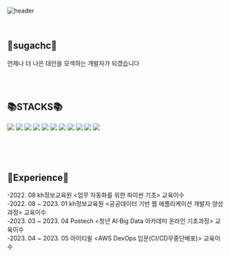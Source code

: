 

![header](https://capsule-render.vercel.app/api?type=waving&color=auto&height=300&section=header&text=sugachc&fontSize=90)


 
<br>


💖sugachc💖
----------------------------------------------------------------------------------------------------------------------
언제나 더 나은 대안을 모색하는 개발자가 되겠습니다

<br><br>



📚STACKS📚
------------------------------------------------------------------------------------------------------------------------
<img src="https://img.shields.io/badge/java-007396?style=for-the-badge&logo=java&logoColor=white"> <img src="https://img.shields.io/badge/spring-6DB33F?style=for-the-badge&logo=spring&logoColor=white"> <img src="https://img.shields.io/badge/springboot-6DB33F?style=for-the-badge&logo=springboot&logoColor=white"> <img src="https://img.shields.io/badge/oracle-F80000?style=for-the-badge&logo=oracle&logoColor=white"> <img src="https://img.shields.io/badge/MySQL-4479A1?style=for-the-badge&logo=MySQL&logoColor=white"> <img src="https://img.shields.io/badge/git-F05032?style=for-the-badge&logo=git&logoColor=white"> <img src="https://img.shields.io/badge/github-181717?style=for-the-badge&logo=github&logoColor=white">
<img src="https://img.shields.io/badge/javascript-F7DF1E?style=for-the-badge&logo=javascript&logoColor=black">
<img src="https://img.shields.io/badge/html5-E34F26?style=for-the-badge&logo=html5&logoColor=white">
<img src="https://img.shields.io/badge/css-1572B6?style=for-the-badge&logo=css3&logoColor=white">
<img src="https://img.shields.io/badge/jquery-0769AD?style=for-the-badge&logo=jquery&logoColor=white">



<br><br><br>


📃Experience📃
------------------------------------------------------------------------------------------------------------------------------
-2022. 08 kh정보교육원 <업무 자동화를 위한 파이썬 기초> 교육이수   
-2022. 08 ~ 2023. 01 kh정보교육원 <공공데이터 기반 웹 애플리케이션 개발자 양성과정> 교육이수  
-2023. 03 ~ 2023. 04 Postech <청년 AI·Big Data 아카데미 온라인 기초과정> 교육이수  
-2023. 04 ~ 2023. 05 아이티윌 <AWS DevOps 입문(CI/CD무중단배포)> 교육이수     

<br><br>

   
